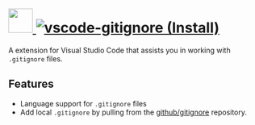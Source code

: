 # [<img src="https://cdn.jsdelivr.net/gh/AdmiringWorm/chocolatey-packages@40a94c95d7c52c848cb37036607e635e2fd203a9/icons/vscode-gitignore.png" height="48" width="48" /> ![vscode-gitignore (Install)](<https://img.shields.io/chocolatey/v/vscode-gitignore.svg?label=vscode-gitignore%20(Install)&style=for-the-badge>)](https://community.chocolatey.org/packages/vscode-gitignore)

A extension for Visual Studio Code that assists you in working with `.gitignore` files.

## Features

- Language support for `.gitignore` files
- Add local `.gitignore` by pulling from the [github/gitignore](https://github.com/github/gitignore) repository.
